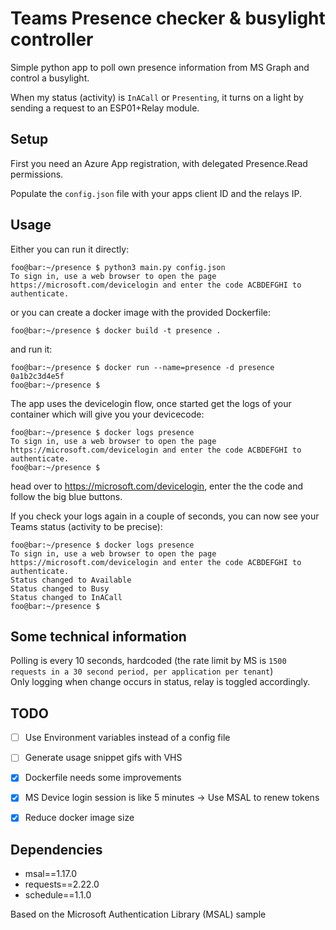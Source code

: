 # Teams Presence checker & busylight controller
Simple python app to poll own presence information from MS Graph and control a busylight.

When my status (activity) is `InACall` or `Presenting`, it turns on a light by sending a request to an ESP01+Relay module.

## Setup
First you need an Azure App registration, with delegated Presence.Read permissions.

Populate the `config.json` file with your apps client ID and the relays IP.

## Usage

Either you can run it directly:

```console
foo@bar:~/presence $ python3 main.py config.json
To sign in, use a web browser to open the page https://microsoft.com/devicelogin and enter the code ACBDEFGHI to authenticate.

```

or you can create a docker image with the provided Dockerfile:

```console
foo@bar:~/presence $ docker build -t presence .
```

and run it:

```console
foo@bar:~/presence $ docker run --name=presence -d presence
0a1b2c3d4e5f
foo@bar:~/presence $
```

The app uses the devicelogin flow, once started get the logs of your container which will give you your devicecode:

```console
foo@bar:~/presence $ docker logs presence
To sign in, use a web browser to open the page https://microsoft.com/devicelogin and enter the code ACBDEFGHI to authenticate.
foo@bar:~/presence $
```

head over to https://microsoft.com/devicelogin, enter the the code and follow the big blue buttons.

If you check your logs again in a couple of seconds, you can now see your Teams status (activity to be precise):

```console
foo@bar:~/presence $ docker logs presence
To sign in, use a web browser to open the page https://microsoft.com/devicelogin and enter the code ACBDEFGHI to authenticate.
Status changed to Available
Status changed to Busy
Status changed to InACall
foo@bar:~/presence $
```
## Some technical information

Polling is every 10 seconds, hardcoded (the rate limit by MS is `1500 requests in a 30 second period, per application per tenant`) <br>
Only logging when change occurs in status, relay is toggled accordingly. 

## TODO
- [ ] Use Environment variables instead of a config file
- [ ] Generate usage snippet gifs with VHS
- [x] Dockerfile needs some improvements
- [x] MS Device login session is like 5 minutes -> Use MSAL to renew tokens
- [x] Reduce docker image size


## Dependencies
- msal==1.17.0
- requests==2.22.0
- schedule==1.1.0


Based on the Microsoft Authentication Library (MSAL) sample
